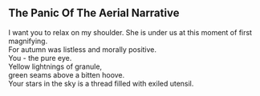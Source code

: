 The Panic Of The Aerial Narrative
---------------------------------
I want you to relax on my shoulder. She is under us at this moment of first magnifying.  
For autumn was listless and morally positive.  
You - the pure eye.  
Yellow lightnings of granule,  
green seams above a bitten hoove.  
Your stars in the sky is a thread filled with exiled utensil.  
